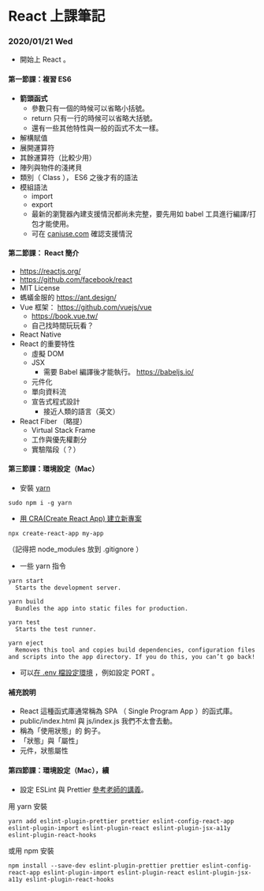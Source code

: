 # React 上課筆記

### 2020/01/21 Wed

- 開始上 React 。

#### 第一節課：複習 ES6

- **箭頭函式**
  - 參數只有一個的時候可以省略小括號。
  - return 只有一行的時候可以省略大括號。
  - 還有一些其他特性與一般的函式不太一樣。
- 解構賦值
- 展開運算符
- 其餘運算符（比較少用）
- 陣列與物件的淺拷貝
- 類別（ Class ）， ES6 之後才有的語法
- 模組語法
  - import
  - export
  - 最新的瀏覽器內建支援情況都尚未完整，要先用如 babel 工具進行編譯/打包才能使用。
  - 可在 [caniuse.com](https://caniuse.com/) 確認支援情況

#### 第二節課： React 簡介

- https://reactjs.org/
- https://github.com/facebook/react
- MIT License
- 螞蟻金服的 https://ant.design/
- Vue 框架： https://github.com/vuejs/vue
  - https://book.vue.tw/
  - 自己找時間玩玩看？
- React Native
- React 的重要特性
  - 虛擬 DOM
  - JSX
    - 需要 Babel 編譯後才能執行。 https://babeljs.io/
  - 元件化
  - 單向資料流
  - 宣告式程式設計
    - 接近人類的語言（英文）
- React Fiber （略提）
  - Virtual Stack Frame
  - 工作與優先權劃分
  - 實驗階段（？）

#### 第三節課：環境設定（Mac）

- 安裝 [yarn](https://yarnpkg.com/)

```
sudo npm i -g yarn
```

- [用 CRA(Create React App) 建立新專案](https://create-react-app.dev/docs/getting-started)

```
npx create-react-app my-app
```

（記得把 node_modules 放到 .gitignore ）

- 一些 yarn 指令

```
yarn start
  Starts the development server.

yarn build
  Bundles the app into static files for production.

yarn test
  Starts the test runner.

yarn eject
  Removes this tool and copies build dependencies, configuration files and scripts into the app directory. If you do this, you can’t go back!
```

- 可以[在 .env 檔設定環境](https://create-react-app.dev/docs/adding-custom-environment-variables/) ，例如設定 PORT 。

#### 補充說明

- React 這種函式庫通常稱為 SPA （ Single Program App ）的函式庫。
- public/index.html 與 js/index.js 我們不太會去動。
- 稱為「使用狀態」的 鉤子。
- 「狀態」與「屬性」
- 元件，狀態屬性


#### 第四節課：環境設定（Mac），續

- 設定 ESLint 與 Prettier [參考老師的講義](https://github.com/eyesofkids/mfee11-react/tree/main/%E6%95%99%E6%9D%90/0121/reactjs%E9%96%8B%E7%99%BC%E7%92%B0%E5%A2%83%E8%A8%AD%E5%AE%9A/CRA-eslint-prettier)。

用 yarn 安裝

```
yarn add eslint-plugin-prettier prettier eslint-config-react-app eslint-plugin-import eslint-plugin-react eslint-plugin-jsx-a11y eslint-plugin-react-hooks
```

或用 npm 安裝

```
npm install --save-dev eslint-plugin-prettier prettier eslint-config-react-app eslint-plugin-import eslint-plugin-react eslint-plugin-jsx-a11y eslint-plugin-react-hooks
```


